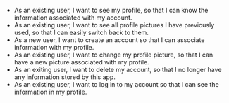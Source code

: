 * As an existing user, I want to see my profile, so that I can know the information associated with my account.
* As an existing user, I want to see all profile pictures I have previously used, so that I can easily switch back to them.
* As a new user, I want to create an account so that I can associate information with my profile.
* As an existing user, I want to change my profile picture, so that I can have a new picture associated with my profile.
* As an exiting user, I want to delete my account, so that I no longer have any information stored by this app.
* As an existing user, I want to log in to my account so that I can see the information in my profile.

